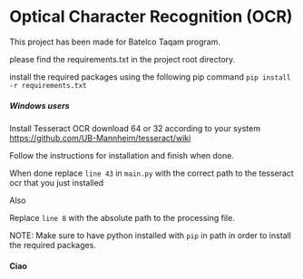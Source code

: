 # Optical Character Recognition (OCR)

This project has been made for Batelco Taqam program.

please find the requirements.txt in the project root directory.

install the required packages using the following pip command
`pip install -r requirements.txt`


##### Windows users
Install Tesseract OCR
download 64 or 32 according to your system
https://github.com/UB-Mannheim/tesseract/wiki

Follow the instructions for installation and finish when done.

When done replace `line 43` in `main.py` with the correct path to the tesseract ocr that you just installed

Also

Replace `line 8` with the absolute path to the processing file.

NOTE: Make sure to have python installed with `pip` in path in order to install the required packages.


#### **Ciao**
